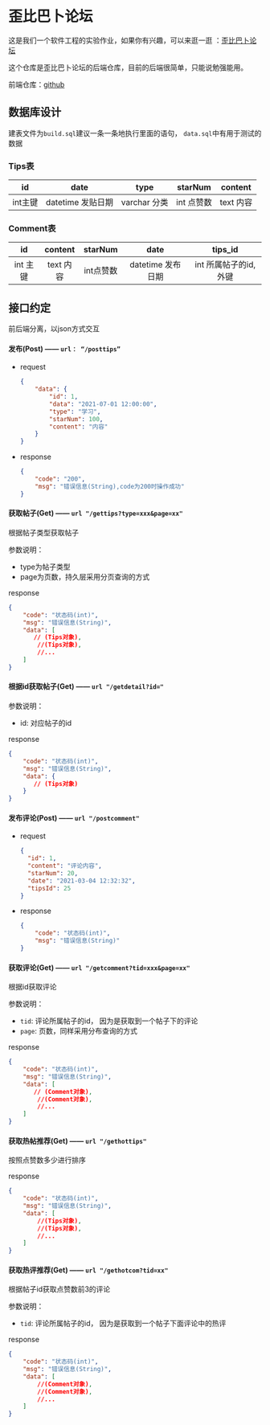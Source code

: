 # 歪比巴卜论坛

这是我们一个软件工程的实验作业，如果你有兴趣，可以来逛一逛 ：[歪比巴卜论坛](http://39.107.39.204)

这个仓库是歪比巴卜论坛的后端仓库，目前的后端很简单，只能说勉强能用。

前端仓库：[github](https://github.com/Hami-Lemon/Wabby_Wabbo_UI)

## 数据库设计

建表文件为`build.sql`建议一条一条地执行里面的语句， `data.sql`中有用于测试的数据

### Tips表

|   id    |       date        |     type     |  starNum   |  content  |
| :-----: | :---------------: | :----------: | :--------: | :-------: |
| int主键 | datetime 发贴日期 | varchar 分类 | int 点赞数 | text 内容 |

### Comment表

|    id    |  content  |  starNum  |       date        |        tips_id        |
| :------: | :-------: | :-------: | :---------------: | :-------------------: |
| int 主键 | text 内容 | int点赞数 | datetime 发布日期 | int 所属帖子的id,外键 |

## 接口约定

前后端分离，以json方式交互

#### 发布(Post) —— `url： “/posttips”`

- request

  ```json
  {
      "data": {
          "id": 1,
          "data": "2021-07-01 12:00:00",
          "type": "学习",
          "starNum": 100,
          "content": "内容"
      }
  }
  ```

- response

  ```json
  {
      "code": "200",
      "msg": "错误信息(String),code为200时操作成功"
  }
  ```

  

#### 获取帖子(Get) —— `url "/gettips?type=xxx&page=xx"`

根据帖子类型获取帖子

参数说明：

- type为帖子类型
- page为页数，持久层采用分页查询的方式

response

```json
{
    "code": "状态码(int)",
    "msg": "错误信息(String)",
    "data": [
       // (Tips对象),
        //(Tips对象),
        //...
    ]
}
```

#### 根据id获取帖子(Get) —— `url "/getdetail?id="`

参数说明：

- id: 对应帖子的id

response

```json
{
    "code": "状态码(int)",
    "msg": "错误信息(String)",
    "data": {
       // (Tips对象)
    }
}
```

#### 发布评论(Post) —— `url "/postcomment"`

- request

  ```json
  {
    "id": 1,
    "content": "评论内容",
    "starNum": 20,
    "date": "2021-03-04 12:32:32",
    "tipsId": 25
  }
  ```

- response

  ```json
  {
      "code": "状态码(int)",
      "msg": "错误信息(String)"
  }
  ```

#### 获取评论(Get) —— `url "/getcomment?tid=xxx&page=xx"`

根据id获取评论

参数说明：

- `tid`: 评论所属帖子的id， 因为是获取到一个帖子下的评论
- `page`: 页数，同样采用分布查询的方式

response

```json
{
    "code": "状态码(int)",
    "msg": "错误信息(String)",
    "data": [
       // (Comment对象),
        //(Comment对象),
        //...
    ]
}
```

#### 获取热帖推荐(Get) —— `url "/gethottips"`

按照点赞数多少进行排序

response

```json
{
    "code": "状态码(int)",
    "msg": "错误信息(String)",
    "data": [
        //(Tips对象),
        //(Tips对象),
        //...
    ]
}
```

#### 获取热评推荐(Get) —— `url "/gethotcom?tid=xx"`

根据帖子id获取点赞数前3的评论

参数说明：

- `tid`: 评论所属帖子的id， 因为是获取到一个帖子下面评论中的热评

response

```json
{
    "code": "状态码(int)",
    "msg": "错误信息(String)",
    "data": [
        //(Comment对象),
        //(Comment对象),
        //...
    ]
}
```
